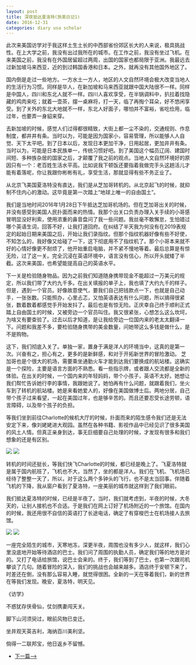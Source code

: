 ```yaml
---
layout: post
title: 深夜抵达夏洛特(旅美日记1)
date: 2016-12-31
categories: diary usa scholar
---
```

<!--more-->

此次来美国访学对于我这样土生土长的中西部省份郊区长大的人来说，极具挑战性。在上大学之前，我没有出过我所在的城市。在工作之前，我没有坐过飞机。在来美国之前，我没有在外国居留超过两周，出国的国家也都局限于亚洲。我最远去过新加坡马来西亚，近的到过韩国香港和日本。之外，就再没有其他国外地区了。

国内倒是走过一些地方。一方水土一方人，地区的人文自然环境会极大改变当地人的生活行为习惯。同样是华人，在新加坡和马来西亚就跟中国大陆很不一样。同样是中国人，四川和东北人就不一样。四川人喜欢享受，在半锅调料中，扒拉着找隐藏的鸡肉来吃；就着一壶茶，摆一桌麻将，打一天，临了再掏个耳朵，好不悠闲享受。到了关外的东北大地就不一样，东北人好面子，哪怕并不富裕，省吃俭用，临过年，也要弄一身貂来穿。

去新加坡的时候，感觉人们过得都很精致，大街上都一尘不染的，交通规则、作息制度，都井井有条。当时以为，可能是因为国家小，容易管理，所以能够人人自觉、天下太平吧。到了日本以后，发现日本更加干净，日用起居，更加井井有条。当时以为，可能是日本民族单一，传统习惯好吧。到了美国这个幅员辽阔、建国时间短、多种族杂居的国家之后，才颠覆了我之前的观点。当地人文自然环境好的原因只有一个：老百姓生活水平高。比如说我下顿饭还要指着我做完手头这趟活儿才能有着落呢，你让我跟你彬彬有礼，享受生活，那就显得有些不务正业了。

从北京飞美国夏洛特没有直达，我们是从芝加哥转机的。从北京起飞的时候，就抑制不住内心的激动。这毕竟是第一次踏上“地球上唯一的自由国土”。

我们是当地时间2016年1月28日下午抵达芝加哥机场的。但在芝加哥出关的时候，并没有感受到美国人民扑面而来的热情。我那个出关口负责办理入关手续的小哥感冒明显没好利索，使用浓重的鼻音盘问了我一些问题。我丝毫不敢懈怠，生怕错过哪个英语生词，回答不好，让我打道回府。在纠结了半天我为何没有在2019表规定的起始日期来美国之后，开始让我们录指纹。但那个指纹机器好像有些不好使，不知怎么的，我好像又给碰了一下，这下彻底用不了指纹机了。那个小哥本来就不好的心情好像更不耐烦了，他开始重启电脑，并不紧不慢地等着。最后总算是有惊无险，过了这一关。完全沉浸在英语环境中，语言没有信心，所以开头就矮了半截。这次来美国，也希望能提高自己的英语水平。

下一关是检验随身物品。因为之前我们知道随身携带现金不能超过一万美元的规定，所以我们带了大约九千多。在出关填报的单子上，我也填了大约九千的样子。但是，遇到一个官员。好像故意使气，要我们自己把钱款点一下，也就是自己动手，一张张数。只能照办，心里忐忑，又怕英语表达有什么问题，所以搞得很紧张，数着数着都感觉手开始发抖了。最后也是有惊无险。正庆幸自己终于顺利正式踏上自由国土的时候，又被旁边一个官员叫住。我又很紧张，心想怎么这么坎坷，为啥又有要查验了。过去以后才知道，是让我给旁边一位国内来的老太太翻译一下。问题和我差不多，要检验随身携带的美金数量，问她带这么多钱是做什么，是不是购物。

这下，我们彻底入关了。单独一家，置身于满是洋人的环境当中，这真的是第一次。兴奋有之，担心有之，更多的是新鲜感，和对于开拓新世界的冒险激动。
芝加哥也是个很大的机场，需要乘坐通勤火车才能到达我们要换成的航站楼。这确实是一个探险，主要是语言方面的不熟悉。看一些指示牌，或者跟人交流都是全新的体验。在出关的时候，一个国内来的年轻妈妈，带个小孩子，英语不太好。她想让我们帮忙告诉她行李的事情，我跟她说了。她怕再有什么问题，就跟着我们，坐火车到了转机的航站楼。她是来看她爱人的，好像在美国做博士后。两地分居，自己带个孩子过来看望，一起在美国过年，也是够辛苦的。而且还要忍受长途劳顿，语言障碍，以及带个孩子的负担。

等我们坐到前往Charlotte的候机大厅的时候，扑面而来的陌生感令我们还是无法安定下来，像刘姥姥进大观园。虽然在各种书籍、影视作品中已经见识了很多美国的风土人情。但真正亲身到达，事无巨细要自己处理的时候，才发现有很多和我们想象的还是有区别。

![]({{site.url}}/Images/DiaryUSA/image1.jpeg)
![]({{site.url}}/Images/DiaryUSA/image2.jpeg)

转机的时间还挺长，等我们快飞Charlotte的时候，都已经是晚上了。飞夏洛特就是属于国内航班了，飞机也不大，当然了，坐的都是洋人。我们在飞机、飞机场已经待了整整一天了，所以，对于这么两个多钟头的飞行，也不是太当回事。伴随着飞机的下降，我从窗户看到了夏洛特，一座美丽的城市就这样到了我们眼前。

我们抵达夏洛特的时候，已经是半夜了。当时，我们就考虑到，半夜的时候，大冬天的，让别人接机也不合适。于是我们在网上订好了机场附近的一个旅馆。在国内的时候，我还用很不自信的英语打了长途电话，确定了有穿梭巴士在机场接人去旅馆。

![]({{site.url}}/Images/DiaryUSA/image3.jpeg)
![]({{site.url}}/Images/DiaryUSA/image4.jpeg)
  
一座完全陌生的城市，天寒地冻，深更半夜，周围也没有多少人，就这样，我们心里没底地开始等待酒店的巴士。我们问了周围的执勤人员，确定我们等的地方是对的。又打了电话给旅馆，说巴士会来的。终于，我们等到了巴士，也第一次跟司机攀谈了几句。随着冒险的深入，我们的挑战也会越来越多。酒店终于安顿下来了，时差还在倒，没有那么容易入睡，就觉得很困。全新的一天在等着我们，新的世界在等我们发现。晚安，夏洛特，明天见。

《访学》

不惑犹存侠骨仙，仗剑携妻闯天关。

脚下山河须臾过，眼前风物已变迁。

坐井观天英吉利，海纳百川美利坚。

倘得一二联邦宝，他日返乡不留憾。

- [下一篇-->](/diary/usa/scholar/2016/12/31/diary-usa-2.html)

<script>
  (function(i,s,o,g,r,a,m){i['GoogleAnalyticsObject']=r;i[r]=i[r]||function(){
  (i[r].q=i[r].q||[]).push(arguments)},i[r].l=1*new Date();a=s.createElement(o),
  m=s.getElementsByTagName(o)[0];a.async=1;a.src=g;m.parentNode.insertBefore(a,m)
  })(window,document,'script','https://www.google-analytics.com/analytics.js','ga');

  ga('create', 'UA-85986843-1', 'auto');
  ga('send', 'pageview');

</script>
